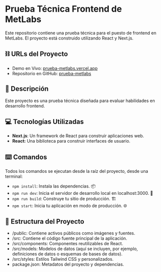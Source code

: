 # Prueba Técnica Frontend de MetLabs

Este repositorio contiene una prueba técnica para el puesto de frontend en MetLabs. El proyecto está construido utilizando React y Next.js.

## ⛓️ URLs del Proyecto

-   Demo en Vivo: [prueba-metlabs.vercel.app](https://prueba-metlabs.vercel.app)
-   Repositorio en GitHub: [prueba-metlabs](https://github.com/t19d/prueba-metlabs)

## 📝 Descripción

Este proyecto es una prueba técnica diseñada para evaluar habilidades en desarrollo frontend.

## 💻 Tecnologías Utilizadas

-   **Next.js**: Un framework de React para construir aplicaciones web.
-   **React:** Una biblioteca para construir interfaces de usuario.

## ⌨️ Comandos

Todos los comandos se ejecutan desde la raíz del proyecto, desde una terminal:

-   `npm install`: Instala las dependencias. 📦
-   `npm run dev`: Inicia el servidor de desarrollo local en localhost:3000. 🚀
-   `npm run build`: Construye tu sitio de producción. 🏗️
-   `npm start`: Inicia tu aplicación en modo de producción. 🌐

## 🏢 Estructura del Proyecto

-   /public: Contiene activos públicos como imágenes y fuentes.
-   /src: Contiene el código fuente principal de la aplicación.
-   /src/components: Componentes reutilizables de React.
-   /src/models: Modelos de datos (aquí se incluyen, por ejemplo, definiciones de datos o esquemas de bases de datos).
-   /src/styles: Estilos Tailwind CSS y personalizados.
-   package.json: Metadatos del proyecto y dependencias.
